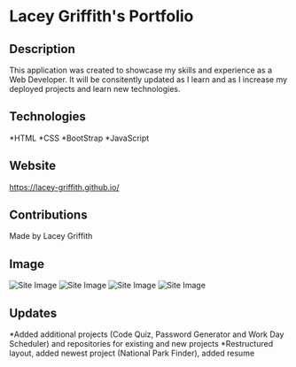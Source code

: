 # Lacey Griffith's Portfolio

## Description
This application was created to showcase my skills and experience as a Web Developer. It will be consitently updated as I learn and as I increase my deployed projects and learn new technologies.

## Technologies
*HTML
*CSS
*BootStrap
*JavaScript

## Website
https://lacey-griffith.github.io/

## Contributions
Made by Lacey Griffith

## Image
![Site Image]()
![Site Image]()
![Site Image]()
![Site Image]()

## Updates
*Added additional projects (Code Quiz, Password Generator and Work Day Scheduler) and repositories for existing and new projects
*Restructured layout, added newest project (National Park Finder), added resume
